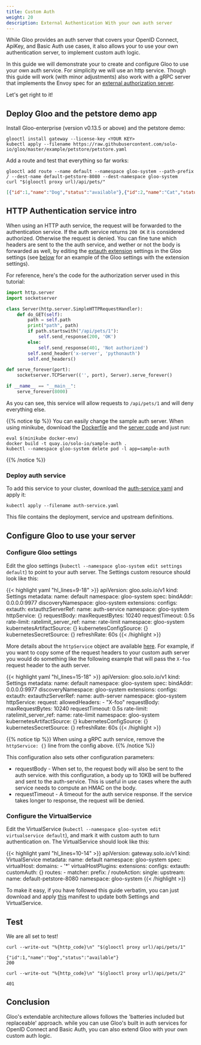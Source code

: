 ```yaml
---
title: Custom Auth
weight: 20
description: External Authentication With your own auth server
---
```


While Gloo provides an auth server that covers your OpenID Connect, ApiKey, and Basic Auth use cases, it
also allows your to use your own authentication server, to implement custom auth logic.

In this guide we will demonstrate your to create and configure Gloo to use your own auth service.
For simplicity we will use an http service. Though this guide will work (with minor adjustments) also work with a gRPC server that implements
the Envoy spec for an [external authorization server](https://github.com/envoyproxy/envoy/blob/master/api/envoy/service/auth/v2/external_auth.proto).

Let's get right to it!

## Deploy Gloo and the petstore demo app

Install Gloo-enterprise (version v0.13.5 or above) and the petstore demo:

```shell
glooctl install gateway --license-key <YOUR KEY>
kubectl apply --filename https://raw.githubusercontent.com/solo-io/gloo/master/example/petstore/petstore.yaml
```

Add a route and test that everything so far works:

```shell
glooctl add route --name default --namespace gloo-system --path-prefix / --dest-name default-petstore-8080 --dest-namespace gloo-system
curl "$(glooctl proxy url)/api/pets/"
```

```json
[{"id":1,"name":"Dog","status":"available"},{"id":2,"name":"Cat","status":"pending"}]
```

## HTTP Authentication service intro

When using an HTTP auth service, the request will be forwarded to the authentication service. If the
auth service returns `200 OK` it is considered authorized. Otherwise the request is denied.
You can fine tune which headers are sent to the the auth service, and wether or not the body is forwarded as well, by editing the [extauth extension](/v1/github.com/solo-io/solo-projects/projects/gloo/api/v1/plugins/extauth/extauth.proto.sk/#settings) settings in the Gloo settings (see [below](#configure-gloo-settings) for an example of the Gloo settings with the extension settings).

For reference, here's the code for the authorization server used in this tutorial:

```python
import http.server
import socketserver

class Server(http.server.SimpleHTTPRequestHandler):
    def do_GET(self):
        path = self.path
        print("path", path)
        if path.startswith("/api/pets/1"):
            self.send_response(200, 'OK')
        else:
            self.send_response(401, 'Not authorized')
        self.send_header('x-server', 'pythonauth')
        self.end_headers()

def serve_forever(port):
    socketserver.TCPServer(('', port), Server).serve_forever()

if __name__ == "__main__":
    serve_forever(8000)
```

As you can see, this service will allow requests to `/api/pets/1` and will deny everything else.

{{% notice tip %}}
You can easily change the sample auth server. When using minikube, download the [Dockerfile](Dockerfile) and the [server code](server.py) and just run:

```shell
eval $(minikube docker-env)
docker build -t quay.io/solo-io/sample-auth .
kubectl --namespace gloo-system delete pod -l app=sample-auth
```
{{% /notice %}}

### Deploy auth service

To add this service to your cluster, download the [auth-service yaml](auth-service.yaml) and apply it:

```shell
kubectl apply --filename auth-service.yaml
```

This file contains the deployment, service and upstream definitions.

## Configure Gloo to use your server

### Configure Gloo settings

Edit the gloo settings (`kubectl --namespace gloo-system edit settings default`) to point to your auth server.
The Settings custom resource should look like this:

{{< highlight yaml "hl_lines=9-18" >}}
apiVersion: gloo.solo.io/v1
kind: Settings
metadata:
  name: default
  namespace: gloo-system
spec:
  bindAddr: 0.0.0.0:9977
  discoveryNamespace: gloo-system
  extensions:
    configs:
      extauth:
        extauthzServerRef:
          name: auth-service
          namespace: gloo-system
        httpService: {}
        requestBody:
          maxRequestBytes: 10240
        requestTimeout: 0.5s
      rate-limit:
        ratelimit_server_ref:
          name: rate-limit
          namespace: gloo-system
  kubernetesArtifactSource: {}
  kubernetesConfigSource: {}
  kubernetesSecretSource: {}
  refreshRate: 60s
{{< /highlight >}}

More details about the `httpService` object are available [here](/v1/github.com/solo-io/solo-projects/projects/gloo/api/v1/plugins/extauth/extauth.proto.sk#httpservice). For example, if you want to copy some of the request headers to your custom auth server
you would do something like the following example that will pass the `X-foo` request header to the auth server.

{{< highlight yaml "hl_lines=15-18" >}}
apiVersion: gloo.solo.io/v1
kind: Settings
metadata:
  name: default
  namespace: gloo-system
spec:
  bindAddr: 0.0.0.0:9977
  discoveryNamespace: gloo-system
  extensions:
    configs:
      extauth:
        extauthzServerRef:
          name: auth-server
          namespace: gloo-system
        httpService:
          request:
            allowedHeaders:
            - "X-foo"
        requestBody:
          maxRequestBytes: 10240
        requestTimeout: 0.5s
      rate-limit:
        ratelimit_server_ref:
          name: rate-limit
          namespace: gloo-system
  kubernetesArtifactSource: {}
  kubernetesConfigSource: {}
  kubernetesSecretSource: {}
  refreshRate: 60s
{{< /highlight >}}

{{% notice tip %}}
When using a gRPC auth service, remove the `httpService: {}` line from the config above.
{{% /notice %}}

This configuration also sets other configuration parameters:

- requestBody - When set to, the request body will also be sent to the auth service. with this configuration, a body up to 10KB will be buffered and sent to the auth-service. This is useful in use cases where the auth service needs to compute an HMAC on the body.
- requestTimeout - A timeout for the auth service response. If the service takes longer to response, the request will be denied.

### Configure the VirtualService

Edit the VirtualService (`kubectl --namespace gloo-system edit virtualservice default`), and mark it with custom auth to turn authentication on. The VirtualService should look like this:

{{< highlight yaml "hl_lines=10-14" >}}
apiVersion: gateway.solo.io/v1
kind: VirtualService
metadata:
  name: default
  namespace: gloo-system
spec:
  virtualHost:
    domains:
    - '*'
    virtualHostPlugins:
      extensions:
        configs:
          extauth:
            customAuth: {}
    routes:
    - matcher:
        prefix: /
      routeAction:
        single:
          upstream:
            name: default-petstore-8080
            namespace: gloo-system
{{< /highlight >}}

To make it easy, if you have followed this guide verbatim, you can just download and apply [this](gloo-vs.yaml) manifest to update both Settings and VirtualService.

## Test

We are all set to test!

```shell
curl --write-out "%{http_code}\n" "$(glooctl proxy url)/api/pets/1"
```

```noop
{"id":1,"name":"Dog","status":"available"}
200
```

```shell
curl --write-out "%{http_code}\n" "$(glooctl proxy url)/api/pets/2"
```

```noop
401
```

## Conclusion

Gloo's extendable architecture allows follows the 'batteries included but replaceable' approach.
while you can use Gloo's built in auth services for OpenID Connect and Basic Auth, you can also
extend Gloo with your own custom auth logic.
